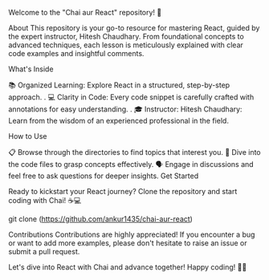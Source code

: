 Welcome to the "Chai aur React" repository! 🚀

About This repository is your go-to resource for mastering React, guided by the expert instructor, Hitesh Chaudhary. From foundational concepts to advanced techniques, each lesson is meticulously explained with clear code examples and insightful comments.

What's Inside  

📚 Organized Learning: Explore React in a structured, step-by-step approach. . 
💻 Clarity in Code: Every code snippet is carefully crafted with annotations for easy understanding. . 
🎓 Instructor: Hitesh Chaudhary: Learn from the wisdom of an experienced professional in the field.

How to Use

📋 Browse through the directories to find topics that interest you.
🚀 Dive into the code files to grasp concepts effectively.
🗣️ Engage in discussions and feel free to ask questions for deeper insights.
Get Started

Ready to kickstart your React journey? Clone the repository and start coding with Chai! ☕💻

git clone (https://github.com/ankur1435/chai-aur-react)

Contributions Contributions are highly appreciated! If you encounter a bug or want to add more examples, please don't hesitate to raise an issue or submit a pull request.

Let's dive into React with Chai and advance together! Happy coding! 🚀✨
